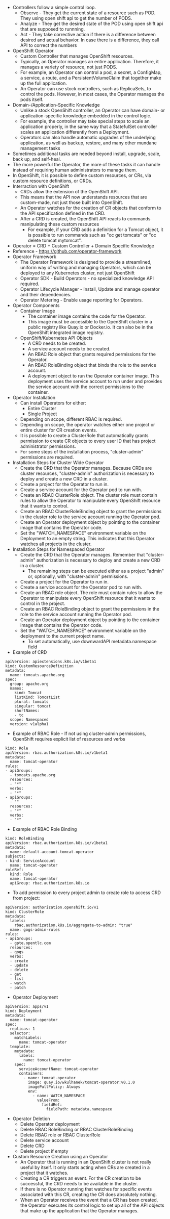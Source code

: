 - Controllers follow a simple control loop.
    - Observe - They get the current state of a resource such as POD. They using open shift api to get the number of PODS.
    - Analyze - They get the desired state of the POD using open shift api that are supposed to runnning.
    - Act - They take corrective action if there is a difference between desired and actual behavior. In case there is a difference, they call API to correct the numbers
- OpenShift Operator
    - Custom Controller that manages OpenShift resources.
    - Typically, an Operator manages an entire application. Therefore, it manages a variety of resource, not just PODS.
    - For example, an Operator can control a pod, a secret, a ConfigMap, a service, a route, and a PersistentVolumeClaim that together make up the full application.
    - An Operator can use stock controllers, such as ReplicaSets, to control the pods. However, in most cases, the Operator manages the pods itself.
- Domain-/Application-Specific Knowledge
    - Unlike a stock OpenShift controller, an Operator can have domain- or application-specific knowledge embedded in the control logic.
    - For example, the controller may take special steps to scale an application properly, in the same way that a StatefulSet controller scales an application differently from a Deployment.
    - Operators can also handle automatic upgrades of the underlying application, as well as backup, restore, and many other mundane management tasks
- Sometimes additional tasks are needed beyond install, upgrade, scale, back up, and self-heal.
- The more powerful the Operator, the more of these tasks it can handle instead of requiring human administrators to manage them.
- In OpenShift, it is possible to define custom resources, or CRs, via custom resource definitions, or CRDs.
- Interraction with OpenShift
    - CRDs allow the extension of the OpenShift API.
    - This means that the API now understands resources that are custom-made, not just those built into OpenShift.
    - An Operator watches for the creation of CR objects that conform to the API specification defined in the CRD.
    - After a CRD is created, the OpenShift API reacts to commands manipulating these custom resources
        - For example, if your CRD adds a definition for a Tomcat object, it is possible to run commands such as "oc get tomcats" or "oc delete tomcat mytomcat".
- Operator = CRD + Custom Controller + Domain Specific Knowledge
- Reference - https://github.com/operator-framework
- Operator Framework 
    - The Operator Framework is designed to provide a streamlined, uniform way of writing and managing Operators, which can be deployed to any Kubernetes cluster, not just OpenShift
    - Operator SDK - Build Operators - no specialized knowledge API required.
    - Operator Lifecycle Manager - Install, Update and manage operator and their dependencies.  
    - Operator Metering - Enable usage reporting for Operators.
- Operator Components
    - Container Image
        - The container image contains the code for the Operator.
        - This image must be accessible to the OpenShift cluster in a public registry like Quay.io or Docker.io. It can also be in the OpenShift integrated image registry.
    - OpenShift/Kubernetes API Objects
        - A CRD needs to be created.
        - A service account needs to be created.
        - An RBAC Role object that grants required permissions for the Operator.
        - An RBAC RoleBinding object that binds the role to the service account.
        - A deployment object to run the Operator container image. This deployment uses the service account to run under and provides the service account with the correct permissions to the container.
- Operator Installation
    - Can install Operators for either:
        - Entire Cluster
        - Single Project
    - Depending on scope, different RBAC is required.
    - Depending on scope, the operator watches either one project or entire cluster for CR creation events.
    - It is possible to create a ClusterRole that automatically grants permission to create CR objects to every user ID that has project administrator permissions.
    - For some steps of the installation process, "cluster-admin" permissions are required.
- Installation Steps for Cluster Wide Operator
    - Create the CRD that the Operator manages. Because CRDs are cluster resources, "cluster-admin" authorization is necessary to deploy and create a new CRD in a cluster.
    - Create a project for the Operator to run in.
    - Create a service account for the Operator pod to run with.
    - Create an RBAC ClusterRole object. The cluster role must contain rules to allow the Operator to manipulate every OpenShift resource that it wants to control.
    - Create an RBAC ClusterRoleBinding object to grant the permissions in the cluster role to the service account running the Operator pod.
    - Create an Operator deployment object by pointing to the container image that contains the Operator code.
    - Set the "WATCH_NAMESPACE" environment variable on the Deployment to an empty string. This indicates that this Operator watches all projects in the cluster.
- Installation Steps for Namespaced Operator
    - Create the CRD that the Operator manages. Remember that "cluster-admin" authorization is necessary to deploy and create a new CRD in a cluster.
        - The remaining steps can be executed either as a project "admin" or, optionally, with "cluster-admin" permissions.
    - Create a project for the Operator to run in.
    - Create a service account for the Operator pod to run with.
    - Create an RBAC role object. The role must contain rules to allow the Operator to manipulate every OpenShift resource that it wants to control in the project.
    - Create an RBAC RoleBinding object to grant the permissions in the role to the service account running the Operator pod.
    - Create an Operator deployment object by pointing to the container image that contains the Operator code.
    - Set the "WATCH_NAMESPACE" environment variable on the deployment to the current project name.
        - To set automatically, use downwardAPI metadata.namespace field
- Example of CRD
```
apiVersion: apiextensions.k8s.io/v1beta1
kind: CustomResourceDefinition
metadata:
  name: tomcats.apache.org
spec:
  group: apache.org
  names:
    kind: Tomcat
    listKind: TomcatList
    plural: tomcats
    singular: tomcat
    shortNames:
    - tc
  scope: Namespaced
  version: v1alpha1 

```
- Example of RBAC Role - If not using cluster-admin permissions, OpenShift requires explicit list of resources and verbs
```
kind: Role
apiVersion: rbac.authorization.k8s.io/v1beta1
metadata:
  name: tomcat-operator
rules:
- apiGroups:
  - tomcats.apache.org
  resources:
  - "*"
  verbs:
  - "*"
- apiGroups:
  - ""
  resources:
  - "*"
  verbs:
  - "*"
```
- Example of RBAC Role Binding
```
kind: RoleBinding
apiVersion: rbac.authorization.k8s.io/v1beta1
metadata:
  name: default-account-tomcat-operator
subjects:
- kind: ServiceAccount
  name: tomcat-operator
roleRef:
  kind: Role
  name: tomcat-operator
  apiGroup: rbac.authorization.k8s.io
```

- To add permission to every project admin to create role to access CRD from project:

```
apiVersion: authorization.openshift.io/v1
kind: ClusterRole
metadata:
  labels:
    rbac.authorization.k8s.io/aggregate-to-admin: "true"
  name: gogs-admin-rules
rules:
- apiGroups:
  - gpte.opentlc.com
  resources:
  - gogs
  verbs:
  - create
  - update
  - delete
  - get
  - list
  - watch
  - patch
```
- Operator Deployment
```
apiVersion: apps/v1
kind: Deployment
metadata:
  name: tomcat-operator
spec:
  replicas: 1
  selector:
    matchLabels:
      name: tomcat-operator
  template:
    metadata:
      labels:
        name: tomcat-operator
    spec:
      serviceAccountName: tomcat-operator
      containers:
        - name: tomcat-operator
          image: quay.io/wkulhanek/tomcat-operator:v0.1.0
          imagePullPolicy: Always
          env:
            - name: WATCH_NAMESPACE
              valueFrom:
                fieldRef:
                  fieldPath: metadata.namespace
```

- Operator Deletion
     - Delete Operator deployment
     - Delete RBAC RoleBinding or RBAC ClusterRoleBinding
     - Delete RBAC role or RBAC ClusterRole
     - Delete service account
     - Delete CRD
     - Delete project if empty
- Custom Resource Creation using an Operator
    - An Operator that is running in an OpenShift cluster is not really useful by itself. It only starts acting when CRs are created in a project that it watches.
    - Creating a CR triggers an event. For the CR creation to be successful, the CRD needs to be available in the cluster.
    - If there is no Operator running that watches for specific events associated with this CR, creating the CR does absolutely nothing.
    - When an Operator receives the event that a CR has been created, the Operator executes its control logic to set up all of the API objects that make up the application that the Operator manages.